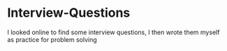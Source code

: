 # Interview-Questions
I looked online to find some interview questions, I then wrote them myself as practice for problem solving
